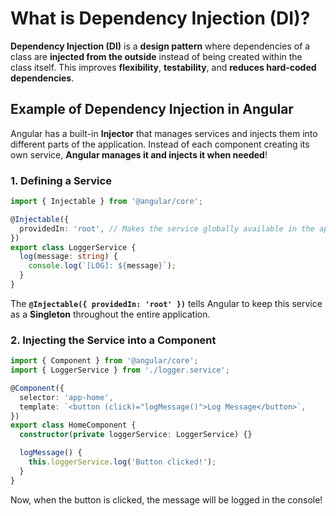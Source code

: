 # What is Dependency Injection (DI)?  
**Dependency Injection (DI)** is a **design pattern** where dependencies of a class are **injected from the outside** instead of being created within the class itself. This improves **flexibility**, **testability**, and **reduces hard-coded dependencies**.  

## Example of Dependency Injection in Angular

Angular has a built-in **Injector** that manages services and injects them into different parts of the application. Instead of each component creating its own service, **Angular manages it and injects it when needed**!

### 1. Defining a Service  
```typescript
import { Injectable } from '@angular/core';

@Injectable({
  providedIn: 'root', // Makes the service globally available in the application
})
export class LoggerService {
  log(message: string) {
    console.log(`[LOG]: ${message}`);
  }
}
```  
The **`@Injectable({ providedIn: 'root' })`** tells Angular to keep this service as a **Singleton** throughout the entire application.  

### 2. Injecting the Service into a Component  
```typescript
import { Component } from '@angular/core';
import { LoggerService } from './logger.service';

@Component({
  selector: 'app-home',
  template: `<button (click)="logMessage()">Log Message</button>`,
})
export class HomeComponent {
  constructor(private loggerService: LoggerService) {}

  logMessage() {
    this.loggerService.log('Button clicked!');
  }
}
```  
Now, when the button is clicked, the message will be logged in the console!
